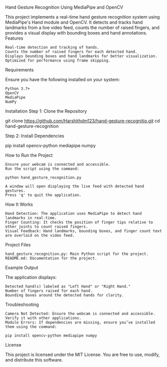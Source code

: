 Hand Gesture Recognition Using MediaPipe and OpenCV

This project implements a real-time hand gesture recognition system using MediaPipe's Hand module and OpenCV. It detects and tracks hand landmarks from a live video feed, counts the number of raised fingers, and provides a visual display with bounding boxes and hand annotations.
Features

    Real-time detection and tracking of hands.
    Counts the number of raised fingers for each detected hand.
    Displays bounding boxes and hand landmarks for better visualization.
    Optimized for performance using frame skipping.

Requirements

Ensure you have the following installed on your system:

    Python 3.7+
    OpenCV
    MediaPipe
    NumPy

Installation
Step 1: Clone the Repository

git clone https://github.com/Harshithdm123/hand-gesture-recognitio.git
cd hand-gesture-recognition

Step 2: Install Dependencies

pip install opencv-python mediapipe numpy

How to Run the Project

    Ensure your webcam is connected and accessible.
    Run the script using the command:

    python hand_gesture_recognition.py

    A window will open displaying the live feed with detected hand gestures.
    Press 'q' to quit the application.

How It Works

    Hand Detection: The application uses MediaPipe to detect hand landmarks in real-time.
    Finger Counting: It checks the position of finger tips relative to other joints to count raised fingers.
    Visual Feedback: Hand landmarks, bounding boxes, and finger count text are overlaid on the video feed.

Project Files

    hand_gesture_recognition.py: Main Python script for the project.
    README.md: Documentation for the project.

Example Output

The application displays:

    Detected hand(s) labeled as "Left Hand" or "Right Hand."
    Number of fingers raised for each hand.
    Bounding boxes around the detected hands for clarity.

Troubleshooting

    Camera Not Detected: Ensure the webcam is connected and accessible. Verify it with other applications.
    Module Errors: If dependencies are missing, ensure you’ve installed them using the command:

    pip install opencv-python mediapipe numpy

License

This project is licensed under the MIT License. You are free to use, modify, and distribute this software.

